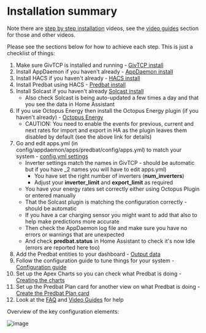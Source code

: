 # Installation summary

Note there are [step by step installation](video-guides.md#basic-installation) videos, see the [video guides](video-guides.md) section for those and other videos.

Please see the sections below for how to achieve each step. This is just a checklist of things:

1. Make sure GivTCP is installed and running - [GivTCP install](install.md#givtcp-install)
2. Install AppDaemon if you haven't already  - [AppDaemon install](install.md#appdaemon-install)
3. Install HACS if you haven't already - [HACS install](install.md#hacs-install)
4. Install Predbat using HACS - [Predbat install](install.md#predbat-install)
5. Install Solcast if you haven't already [Solcast install](install.md#solcast-install)
    - Also check Solcast is being auto-updated a few times a day and that you see the data in Home Assistant
6. If you use Octopus Energy then install the Octopus Energy plugin (if you haven't already)  - [Octopus Energy](install.md#octopus-energy)
    - CAUTION: You need to enable the events for previous, current and next rates for import and export in HA as the plugin leaves them disabled by default (see the above link for details)
8. Go and edit apps.yml (in config/appdaemon/apps/predbat/config/apps.yml) to match your system - [config.yml settings](config-yml-settings.md)
    - Inverter settings match the names in GivTCP -  should be automatic but if you have _2 names you will have to edit apps.yml)
        - You have set the right number of inverters (**num_inverters**)
        - Adjust your **inverter_limit** and **export_limit** as required
    - You have your energy rates set correctly either using Octopus Plugin or entered manually
    - That the Solcast plugin is matching the configuration correctly - should be automatic
    - If you have a car charging sensor you might want to add that also to help make predictions more accurate
    - Then check the AppDaemon log file and make sure you have no errors or warnings that are unexpected
    - And check **predbat.status** in Home Assistant to check it's now Idle (errors are reported here too)
9. Add the Predbat entities to your dashboard  - [Output data](output-data.md)
10. Follow the configuration guide to tune things for your system  - [Configuration guide](configuration-guide.md)
11. Set up the Apex Charts so you can check what Predbat is doing - [Creating the charts](creating-charts.md)
12. Set up the Predbat Plan card for another view on what Predbat is doing - [Create the Predbat Plan card](predbat-plan-card.md)
13. Look at the [FAQ](faq.md) and [Video Guides](video-guides.md) for help

Overview of the key configuration elements:

![image](https://github.com/springfall2008/batpred/assets/48591903/7c9350e0-2b6d-49aa-8f61-93d0547ae6d0)
